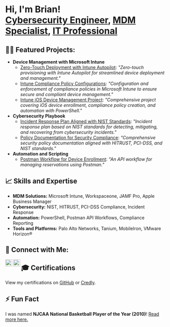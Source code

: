 <h1>Hi, I'm Brian! <br/><a href="https://github.com/Wordups/Wordups">Cybersecurity Engineer</a>, <a href="https://www.linkedin.com/in/yourlinkedinprofile">MDM Specialist</a>, <a href="https://yourportfolio.com">IT Professional</a></h1>

<h2>👨‍💻 Featured Projects:</h2>
<ul>
    <li>
        <b>Device Management with Microsoft Intune</b>
        <ul>
            <li><a href="https://github.com/Wordups/Intune-ZeroTouch">Zero-Touch Deployment with Intune Autopilot</a>: 
                <em>"Zero-touch provisioning with Intune Autopilot for streamlined device deployment and management."</em>
            </li>
            <li><a href="https://github.com/Wordups/Intune-Compliance">Intune Compliance Policy Configurations</a>: 
                <em>"Configuration and enforcement of compliance policies in Microsoft Intune to ensure secure and compliant device management."</em>
            </li>
            <li><a href="https://github.com/Wordups/Intune-iOS-Device-Management">Intune iOS Device Management Project</a>: 
                <em>"Comprehensive project covering iOS device enrollment, compliance policy creation, and automation with PowerShell."</em>
            </li>
        </ul>
    </li>
    <li>
        <b>Cybersecurity Playbook</b>
        <ul>
            <li><a href="https://github.com/Wordups/Incident-Response-NIST">Incident Response Plan Aligned with NIST Standards</a>: 
                <em>"Incident response plan based on NIST standards for detecting, mitigating, and recovering from cybersecurity incidents."</em>
            </li>
            <li><a href="https://github.com/Wordups/Security-Policies">Policy Documentation for Security Compliance</a>: 
                <em>"Comprehensive security policy documentation aligned with HITRUST, PCI-DSS, and NIST standards."</em>
            </li>
        </ul>
    </li>
    <li>
        <b>Automation and Scripting</b>
        <ul>
            <li><a href="https://github.com/Wordups/Reservation-API">Postman Workflow for Device Enrollment</a>: 
                <em>"An API workflow for managing reservations using Postman."</em>
            </li>
        </ul>
    </li>
</ul>

<h2>📈 Skills and Expertise</h2>
<ul>
    <li><b>MDM Solutions:</b> Microsoft Intune, Workspaceone, JAMF Pro, Apple Business Manager</li>
    <li><b>Cybersecurity:</b> NIST, HITRUST, PCI-DSS Compliance, Incident Response</li>
    <li><b>Automation:</b> PowerShell, Postman API Workflows, Compliance Reporting</li>
    <li><b>Tools and Platforms:</b> Palo Alto Networks, Tanium, MobileIron, VMware Horizon®</li>
</ul>

<h2>🤝 Connect with Me:</h2>
<p>
    <a href="https://linkedin.com/in/yourlinkedinprofile">
        <img align="left" alt="Brian | LinkedIn" width="22px" src="https://cdn.jsdelivr.net/npm/simple-icons@v3/icons/linkedin.svg" />
    </a>
    <a href="https://github.com/Wordups/Wordups">
        <img align="left" alt="Brian | GitHub" width="22px" src="https://cdn.jsdelivr.net/npm/simple-icons@v3/icons/github.svg" />
    </a>
</p>

<h2>🎓 Certifications</h2>
<p>View my certifications on <a href="https://github.com/Wordups/Certifications">GitHub</a> or <a href="https://www.credly.com/users/brian-word.df252e4d">Credly</a>.</p>

<h2>⚡ Fun Fact</h2>
<p>I was named <b>NJCAA National Basketball Player of the Year (2010)</b>! <a href="https://www.njcaa.org/sports/mbkb/2009-10/releases/2010-04-12_11171.html">Read more here.</a></p>

